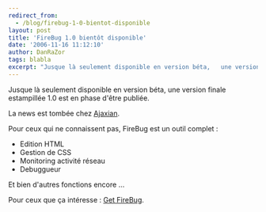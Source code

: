 ```yaml
---
redirect_from:
  - /blog/firebug-1-0-bientot-disponible
layout: post
title: 'FireBug 1.0 bientôt disponible'
date: '2006-11-16 11:12:10'
author: DanRaZor
tags: blabla
excerpt: "Jusque là seulement disponible en version béta,   une version finale estampillée 1.0 est en phase d'être publiée.  \n  \nLa news est tombée chez [Ajaxian](http://ajaxian.com/archives/getfirebug-10-is-getting-close).  \n  \nPour ceux qui ne connaissent pas, FireBug est un outil complet :  \n  \n* Edition HTML   * Gestion      …"
---
```


Jusque là seulement disponible en version béta,   une version finale estampillée 1.0 est en phase d'être publiée.

La news est tombée chez [Ajaxian](http://ajaxian.com/archives/getfirebug-10-is-getting-close).

Pour ceux qui ne connaissent pas, FireBug est un outil complet :

* Edition HTML
* Gestion de CSS
* Monitoring activité réseau
* Debuggueur

Et bien d'autres fonctions encore ...

Pour ceux que ça intéresse : [Get FireBug](http://www.getfirebug.com/).
